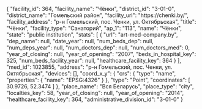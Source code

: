 {
    "facility_id": 364,
    "facility_name": "Чёнки",
    "district_id": "3-01-0",
    "district_name": "Гомельский район",
    "facility_url": "https:\/\/chenki.by\/",
    "facility_address": "р-н Гомельский, пос. Ченки, ул. Октябрьская",
    "title": "Чёнки",
    "facility_type": "Санаторий",
    "ap_1": "113",
    "name": "Чёнки",
    "state": "public institution",
    "stats": [
        {
            "url": "art-med-company.by",
            "dep_name": null,
            "date_year": null,
            "num_beds_dep": null,
            "num_deps_year": null,
            "num_doctors_dep": null,
            "num_doctors_med": 0,
            "year_of_closing": null,
            "year_of_opening": "2007",
            "beds_in_hospital_key": 325,
            "num_beds_facility_year": null,
            "healthcare_facility_key": 364
        }
    ],
    "med_id": 1023855,
    "address": "р-н Гомельский, пос. Ченки, ул. Октябрьская",
    "devices": [],
    "coord_x_y": {
        "crs": {
            "type": "name",
            "properties": {
                "name": "EPSG:4326"
            }
        },
        "type": "Point",
        "coordinates": [
            30.9726,
            52.3474
        ]
    },
    "place_name": "Вся Беларусь",
    "place_type": "city",
    "localties_key": 58,
    "year_of_closing": null,
    "year_of_opening": "2014",
    "healthcare_facility_key": 364,
    "administrative_division_id": "3-01-0"
}
